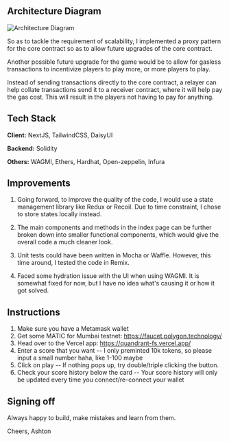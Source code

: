 ## Architecture Diagram

![Architecture Diagram](https://user-images.githubusercontent.com/54927531/197005038-1cb1bf73-b9ec-4047-9980-400ff741e634.jpg)

 So as to tackle the requirement of scalability, I implemented a proxy pattern for the core contract so as to allow future upgrades of the core contract.
 
 Another possible future upgrade for the game would be to allow for gasless transactions to incentivize players to play more, or more players to play. 
 
 Instead of sending transactions directly to the core contract, a relayer can help collate transactions send it to a receiver contract, where it will help pay the gas cost. This will result in the players not having to pay for anything.


## Tech Stack

**Client:** NextJS, TailwindCSS, DaisyUI

**Backend:** Solidity

**Others:** WAGMI, Ethers, Hardhat, Open-zeppelin, Infura


## Improvements

  1) Going forward, to improve the quality of the code, I would use a state management library like Redux or Recoil. Due to time constraint, I chose to store states locally instead.
  
  2) The main components and methods in the index page can be further broken down into smaller functional components, which would give the overall code a much cleaner look.
  
  3) Unit tests could have been written in Mocha or Waffle. However, this time around, I tested the code in Remix.
  
  4) Faced some hydration issue with the UI when using WAGMI. It is somewhat fixed for now, but I have no idea what's causing it or how it got solved.
    
## Instructions

  1) Make sure you have a Metamask wallet 
  2) Get some MATIC for Mumbai testnet: https://faucet.polygon.technology/
  3) Head over to the Vercel app: https://quandrant-fs.vercel.app/
  4) Enter a score that you want -- I only preminted 10k tokens, so please input a small number haha, like 1-100 maybe
  5) Click on play -- If nothing pops up, try double/triple clicking the button.
  6) Check your score history below the card -- Your score history will only be updated every time you connect/re-connect your wallet

## Signing off

Always happy to build, make mistakes and learn from them.

Cheers,
Ashton
